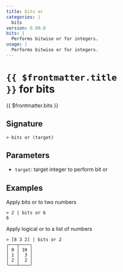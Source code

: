 ```yaml
---
title: bits or
categories: |
  bits
version: 0.80.0
bits: |
  Performs bitwise or for integers.
usage: |
  Performs bitwise or for integers.
---
```


# <code>{{ $frontmatter.title }}</code> for bits

<div class='command-title'>{{ $frontmatter.bits }}</div>

## Signature

```> bits or (target)```

## Parameters

 -  `target`: target integer to perform bit or

## Examples

Apply bits or to two numbers
```shell
> 2 | bits or 6
6
```

Apply logical or to a list of numbers
```shell
> [8 3 2] | bits or 2
╭───┬────╮
│ 0 │ 10 │
│ 1 │  3 │
│ 2 │  2 │
╰───┴────╯

```
